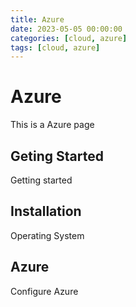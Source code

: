 ```yaml
---
title: Azure
date: 2023-05-05 00:00:00
categories: [cloud, azure]
tags: [cloud, azure]
---
```


# Azure

This is a Azure page

## Geting Started

Getting started

## Installation 

Operating System

## Azure 

Configure Azure